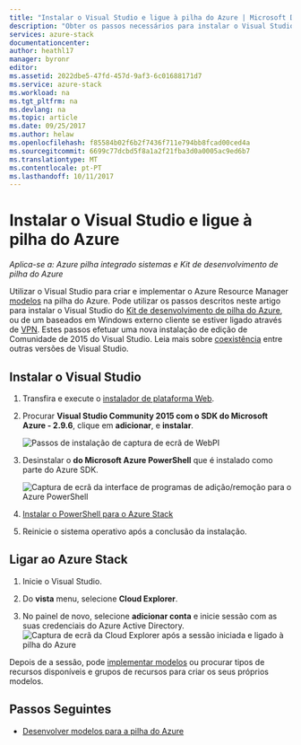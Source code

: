 ```yaml
---
title: "Instalar o Visual Studio e ligue à pilha do Azure | Microsoft Docs"
description: "Obter os passos necessários para instalar o Visual Studio e ligue à pilha do Azure"
services: azure-stack
documentationcenter: 
author: heathl17
manager: byronr
editor: 
ms.assetid: 2022dbe5-47fd-457d-9af3-6c01688171d7
ms.service: azure-stack
ms.workload: na
ms.tgt_pltfrm: na
ms.devlang: na
ms.topic: article
ms.date: 09/25/2017
ms.author: helaw
ms.openlocfilehash: f85584b02f6b2f7436f711e794bb8fcad00ced4a
ms.sourcegitcommit: 6699c77dcbd5f8a1a2f21fba3d0a0005ac9ed6b7
ms.translationtype: MT
ms.contentlocale: pt-PT
ms.lasthandoff: 10/11/2017
---
```

# <a name="install-visual-studio-and-connect-to-azure-stack"></a>Instalar o Visual Studio e ligue à pilha do Azure

*Aplica-se a: Azure pilha integrado sistemas e Kit de desenvolvimento de pilha do Azure*

Utilizar o Visual Studio para criar e implementar o Azure Resource Manager [modelos](azure-stack-arm-templates.md) na pilha do Azure. Pode utilizar os passos descritos neste artigo para instalar o Visual Studio do [Kit de desenvolvimento de pilha do Azure](azure-stack-connect-azure-stack.md#connect-to-azure-stack-with-remote-desktop), ou de um baseados em Windows externo cliente se estiver ligado através de [VPN](azure-stack-connect-azure-stack.md#connect-to-azure-stack-with-vpn). Estes passos efetuar uma nova instalação de edição de Comunidade de 2015 do Visual Studio. Leia mais sobre [coexistência](https://msdn.microsoft.com/library/ms246609.aspx) entre outras versões de Visual Studio.

## <a name="install-visual-studio"></a>Instalar o Visual Studio
1. Transfira e execute o [instalador de plataforma Web](https://www.microsoft.com/web/downloads/platform.aspx).             
2. Procurar **Visual Studio Community 2015 com o SDK do Microsoft Azure - 2.9.6**, clique em **adicionar**, e **instalar**.

    ![Passos de instalação de captura de ecrã de WebPI](./media/azure-stack-install-visual-studio/image1.png) 

3. Desinstalar o **do Microsoft Azure PowerShell** que é instalado como parte do Azure SDK.

    ![Captura de ecrã da interface de programas de adição/remoção para o Azure PowerShell](./media/azure-stack-install-visual-studio/image2.png) 

4. [Instalar o PowerShell para o Azure Stack](azure-stack-powershell-install.md)

5. Reinicie o sistema operativo após a conclusão da instalação.

## <a name="connect-to-azure-stack"></a>Ligar ao Azure Stack

1. Inicie o Visual Studio.

2. Do **vista** menu, selecione **Cloud Explorer**.

3. No painel de novo, selecione **adicionar conta** e inicie sessão com as suas credenciais do Azure Active Directory.  
    ![Captura de ecrã da Cloud Explorer após a sessão iniciada e ligado à pilha do Azure](./media/azure-stack-install-visual-studio/image6.png)

Depois de a sessão, pode [implementar modelos](azure-stack-deploy-template-visual-studio.md) ou procurar tipos de recursos disponíveis e grupos de recursos para criar os seus próprios modelos.  

## <a name="next-steps"></a>Passos Seguintes

 - [Desenvolver modelos para a pilha do Azure](azure-stack-develop-templates.md)
